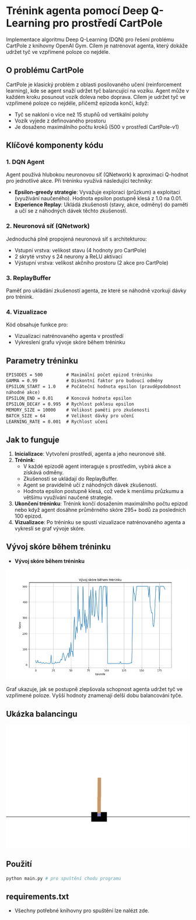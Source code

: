 # Trénink agenta pomocí Deep Q-Learning pro prostředí CartPole

Implementace algoritmu Deep Q-Learning (DQN) pro řešení problému CartPole z knihovny OpenAI Gym. Cílem je natrénovat agenta, který dokáže udržet tyč ve vzpřímené poloze co nejdéle.

## O problému CartPole

CartPole je klasický problém z oblasti posilovaného učení (reinforcement learning), kde se agent snaží udržet tyč balancující na vozíku. Agent může v každém kroku posunout vozík doleva nebo doprava. Cílem je udržet tyč ve vzpřímené poloze co nejdéle, přičemž epizoda končí, když:
- Tyč se nakloní o více než 15 stupňů od vertikální polohy
- Vozík vyjede z definovaného prostoru
- Je dosaženo maximálního počtu kroků (500 v prostředí CartPole-v1)

## Klíčové komponenty kódu

### 1. DQN Agent
Agent používá hlubokou neuronovou síť (QNetwork) k aproximaci Q-hodnot pro jednotlivé akce. Při tréninku využívá následující techniky:
- **Epsilon-greedy strategie**: Vyvažuje exploraci (průzkum) a exploitaci (využívání naučeného). Hodnota epsilon postupně klesá z 1.0 na 0.01.
- **Experience Replay**: Ukládá zkušenosti (stavy, akce, odměny) do paměti a učí se z náhodných dávek těchto zkušeností.

### 2. Neuronová síť (QNetwork)
Jednoduchá plně propojená neuronová síť s architekturou:
- Vstupní vrstva: velikost stavu (4 hodnoty pro CartPole)
- 2 skryté vrstvy s 24 neurony a ReLU aktivací
- Výstupní vrstva: velikost akčního prostoru (2 akce pro CartPole)

### 3. ReplayBuffer
Paměť pro ukládání zkušeností agenta, ze které se náhodně vzorkují dávky pro trénink.

### 4. Vizualizace
Kód obsahuje funkce pro:
- Vizualizaci natrénovaného agenta v prostředí
- Vykreslení grafu vývoje skóre během tréninku

## Parametry tréninku

```
EPISODES = 500         # Maximální počet epizod tréninku
GAMMA = 0.99           # Diskontní faktor pro budoucí odměny
EPSILON_START = 1.0    # Počáteční hodnota epsilon (pravděpodobnost náhodné akce)
EPSILON_END = 0.01     # Koncová hodnota epsilon
EPSILON_DECAY = 0.995  # Rychlost poklesu epsilon
MEMORY_SIZE = 10000    # Velikost paměti pro zkušenosti
BATCH_SIZE = 64        # Velikost dávky pro učení
LEARNING_RATE = 0.001  # Rychlost učení
```

## Jak to funguje

1. **Inicializace**: Vytvoření prostředí, agenta a jeho neuronové sítě.
2. **Trénink**:
   - V každé epizodě agent interaguje s prostředím, vybírá akce a získává odměny.
   - Zkušenosti se ukládají do ReplayBuffer.
   - Agent se pravidelně učí z náhodných dávek zkušeností.
   - Hodnota epsilon postupně klesá, což vede k menšímu průzkumu a většímu využívání naučené strategie.
3. **Ukončení tréninku**: Trénink končí dosažením maximálního počtu epizod nebo když agent dosáhne průměrného skóre 295+ bodů za posledních 100 epizod.
4. **Vizualizace**: Po tréninku se spustí vizualizace natrénovaného agenta a vykreslí se graf vývoje skóre.

## Vývoj skóre během tréninku

- **Vývoj skóre během tréninku**

![](/Pole-balancing/screens/training_results.png)

Graf ukazuje, jak se postupně zlepšovala schopnost agenta udržet tyč ve vzpřímené poloze. Vyšší hodnoty znamenají delší dobu balancování tyče.

## Ukázka balancingu

![](/Pole-balancing/screens/cartpole_solution.gif)

## **Použití**
```python
python main.py # pro spuštění chodu programu
```

## **requirements.txt**
- Všechny potřebné knihovny pro spuštění lze nalézt zde.